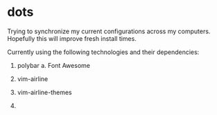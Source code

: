 # dots
Trying to synchronize my current configurations across my computers. Hopefully this will improve fresh install times.

Currently using the following technologies and their dependencies:
1. polybar
  a. Font Awesome

2. vim-airline
3. vim-airline-themes
4. 
